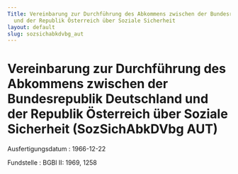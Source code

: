 ```yaml
---
Title: Vereinbarung zur Durchführung des Abkommens zwischen der Bundesrepublik Deutschland
  und der Republik Österreich über Soziale Sicherheit
layout: default
slug: sozsichabkdvbg_aut
---
```


# Vereinbarung zur Durchführung des Abkommens zwischen der Bundesrepublik Deutschland und der Republik Österreich über Soziale Sicherheit (SozSichAbkDVbg AUT)

Ausfertigungsdatum
:   1966-12-22

Fundstelle
:   BGBl II: 1969, 1258

